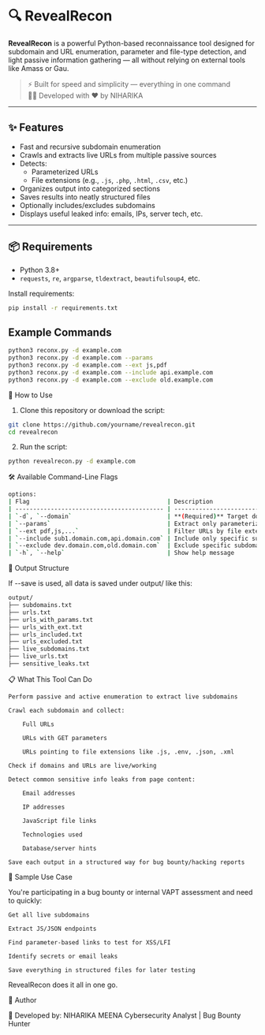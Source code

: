 
# 🔍 RevealRecon

**RevealRecon** is a powerful Python-based reconnaissance tool designed for subdomain and URL enumeration, parameter and file-type detection, and light passive information gathering — all without relying on external tools like Amass or Gau.

> ⚡ Built for speed and simplicity — everything in one command  
> 👩‍💻 Developed with ❤️ by NIHARIKA

---

## ✨ Features

- Fast and recursive subdomain enumeration
- Crawls and extracts live URLs from multiple passive sources
- Detects:
  - Parameterized URLs
  - File extensions (e.g., `.js`, `.php`, `.html`, `.csv`, etc.)
- Organizes output into categorized sections
- Saves results into neatly structured files
- Optionally includes/excludes subdomains
- Displays useful leaked info: emails, IPs, server tech, etc.

---

## 📦 Requirements

- Python 3.8+
- `requests`, `re`, `argparse`, `tldextract`, `beautifulsoup4`, etc.

Install requirements:
```bash
pip install -r requirements.txt

```
##  Example Commands

```bash
python3 reconx.py -d example.com
python3 reconx.py -d example.com --params
python3 reconx.py -d example.com --ext js,pdf
python3 reconx.py -d example.com --include api.example.com
python3 reconx.py -d example.com --exclude old.example.com

```

🚀 How to Use
1. Clone this repository or download the script:
```bash
git clone https://github.com/yourname/revealrecon.git
cd revealrecon
```
2. Run the script:
```bash
python revealrecon.py -d example.com
```

🛠️ Available Command-Line Flags
```bash
options:
| Flag                                       | Description                                      |
| ------------------------------------------ | ------------------------------------------------ |
| `-d`, `--domain`                           | **(Required)** Target domain for enumeration     |
| `--params`                                 | Extract only parameterized URLs                  |
| `--ext pdf,js,...`                         | Filter URLs by file extensions (comma-separated) |
| `--include sub1.domain.com,api.domain.com` | Include only specific subdomains                 |
| `--exclude dev.domain.com,old.domain.com`  | Exclude specific subdomains from results         |
| `-h`, `--help`                             | Show help message                                |

```

📂 Output Structure

If --save is used, all data is saved under output/ like this:
```bash
output/
├── subdomains.txt
├── urls.txt
├── urls_with_params.txt
├── urls_with_ext.txt
├── urls_included.txt
├── urls_excluded.txt
├── live_subdomains.txt
├── live_urls.txt
├── sensitive_leaks.txt
```


📋 What This Tool Can Do

    Perform passive and active enumeration to extract live subdomains

    Crawl each subdomain and collect:

        Full URLs

        URLs with GET parameters

        URLs pointing to file extensions like .js, .env, .json, .xml

    Check if domains and URLs are live/working

    Detect common sensitive info leaks from page content:

        Email addresses

        IP addresses

        JavaScript file links

        Technologies used

        Database/server hints

    Save each output in a structured way for bug bounty/hacking reports

📎 Sample Use Case

You're participating in a bug bounty or internal VAPT assessment and need to quickly:

    Get all live subdomains

    Extract JS/JSON endpoints

    Find parameter-based links to test for XSS/LFI

    Identify secrets or email leaks

    Save everything in structured files for later testing

RevealRecon does it all in one go.

📌 Author

🧠 Developed by: NIHARIKA MEENA
Cybersecurity Analyst | Bug Bounty Hunter
